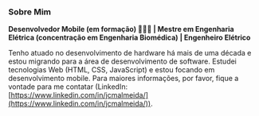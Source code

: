 ### Sobre Mim

**Desenvolvedor Mobile (em formação) 👨🏻‍💻 | Mestre em Engenharia Elétrica (concentração em Engenharia Biomédica) | Engenheiro Elétrico**

Tenho atuado no desenvolvimento de hardware há mais de uma década e estou migrando para a área de desenvolvimento de software. Estudei tecnologias Web (HTML, CSS, JavaScript) e estou focando em desenvolvimento mobile. Para maiores informações, por favor, fique a vontade para me contatar (LinkedIn: [https://www.linkedin.com/in/jcmalmeida/](https://www.linkedin.com/in/jcmalmeida/)).
